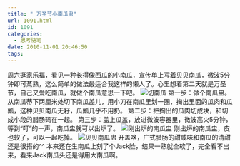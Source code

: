 ```yaml
---
title: " 万圣节小南瓜盅"
url: 1091.html
id: 1091
categories:
  - 思考随笔
date: 2010-11-01 20:46:50
tags:
---
```


周六逛家乐福，看见一种长得像西瓜的小南瓜，宣传单上写着贝贝南瓜，微波5分钟即可蒸熟，这么简单的做法最适合我这样的懒人了。心里想着第二天就是万圣节，自己又爱吃南瓜，就做个南瓜意思一下吧。 ![切南瓜](../../../images/2010/11/nangua.jpg "切南瓜") 第一步：做个南瓜盅。从南瓜蒂下两厘米处切下南瓜盖儿，用小刀在南瓜里划一圈，掏出里面的瓜肉和瓜瓤，这种贝贝南瓜无籽，瓜瓤几乎不用扔。 第二步：把掏出的瓜肉切成块，和切成小段的腊肠码在一起。 第三步：盖上瓜盖，放进微波容器里，微波高火5分钟，等到“叮”的一声，南瓜盅就可以出炉了。 ![刚出炉的南瓜盅](../../../images/2010/11/nangua2.jpg "刚出炉的南瓜盅") 刚出炉的南瓜盅，皮也软了，可以一起吃掉。 ![贝贝南瓜盅](../../../images/2010/11/nangua4.jpg "贝贝南瓜盅") 开盖咯，广式腊肠的甜咸味和南瓜的清甜还是很搭的^^ 本来还在生南瓜上刻了个Jack脸，结果一熟就全软了，完全看不出来，看来Jack南瓜头还是得用大南瓜啊。